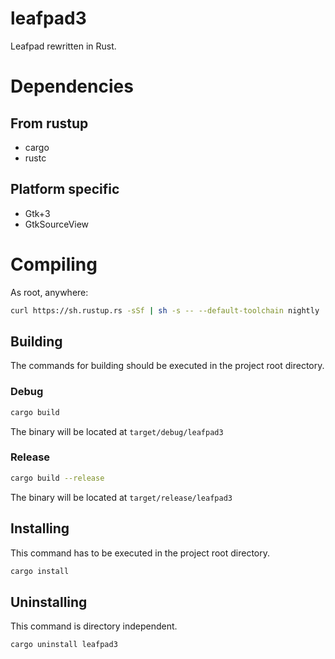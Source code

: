 # leafpad3
Leafpad rewritten in Rust.

# Dependencies

## From rustup

* cargo
* rustc

## Platform specific

* Gtk+3
* GtkSourceView

# Compiling

As root, anywhere:

```bash
curl https://sh.rustup.rs -sSf | sh -s -- --default-toolchain nightly
```

## Building

The commands for building should be executed in the project root directory.

### Debug

```bash
cargo build
```

The binary will be located at `target/debug/leafpad3`

### Release

```bash
cargo build --release
```

The binary will be located at `target/release/leafpad3`

## Installing

This command has to be executed in the project root directory.

```bash
cargo install
```

## Uninstalling

This command is directory independent.

```bash
cargo uninstall leafpad3
```

